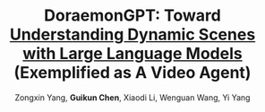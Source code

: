 ---
title: "DoraemonGPT: Toward <u>Understanding Dynamic Scenes with Large Language Models</u> (Exemplified as A Video Agent)"
author: "Zongxin Yang, <b>Guikun Chen</b>, Xiaodi Li, Wenguan Wang, Yi Yang"
collection: publications
pdf: "https://arxiv.org/abs/2401.08392"
code: "https://github.com/z-x-yang/DoraemonGPT"
# date: 2019-01-01
venue: 'ICML 2024'
# paperurl: 'http://academicpages.github.io/files/paper1.pdf'
# citation: 'Your Name, You. (2009). &quot;Paper Title Number 1.&quot; <i>Journal 1</i>. 1(1).'
---